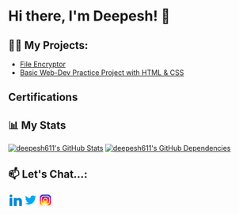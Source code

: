 <!--
**deepesh611/deepesh611** is a ✨ _special_ ✨ repository because its `README.md` (this file) appears on your GitHub profile.

-->

# Hi there, I'm Deepesh! :wave:

## 👨‍💻 My Projects:

- [File Encryptor](https://github.com/deepesh611/Eagle-Encryptor)
- [Basic Web-Dev Practice Project with HTML & CSS](https://github.com/Codeguruu03/Codeguruu03.github.io)

## Certifications

<!-- Add your certifications here -->

## 📊 My Stats

[![deepesh611's GitHub Stats](https://stats.quine.sh/deepesh611/github?theme=dark)](https://github.com/deepesh611)
[![deepesh611's GitHub Dependencies](https://stats.quine.sh/deepesh611/dependencies?theme=dark)](https://github.com/deepesh611)
<!--
[![deepesh611's GitHub Topics Over Time](https://stats.quine.sh/deepesh611/topics-over-time?theme=dark)](https://github.com/deepesh611)
[![deepesh611's GitHub Languages Over Time](https://stats.quine.sh/deepesh611/languages-over-time?theme=dark)](https://github.com/deepesh611)
-->
## 📫 Let's Chat...:

[<img align="left" alt="Deepesh | LinkedIn" width="30px" src="images/linkedin.gif" />][linkedin]
[<img align="left" alt="Deepesh | Twitter" width="30px" src="images/twitter.gif" />][twitter]
[<img align="left" alt="Deepesh | Instagram" width="30px" src="images/instagram.gif" />][instagram]

[twitter]: https://twitter.com/DeepeshPat65731
[instagram]: https://www.instagram.com/_deepesh_v.p/?next=%2F
[linkedin]: https://www.linkedin.com/in/deepesh-patil-103a87258/


